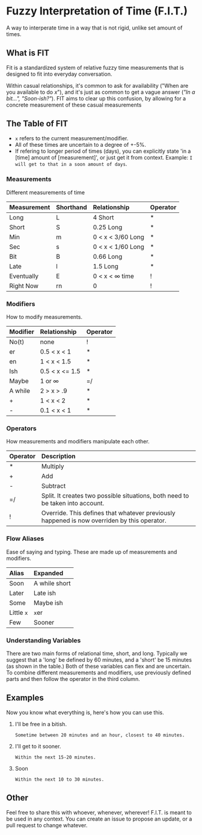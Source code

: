 # Fuzzy Interpretation of Time \(F.I.T.\)

A way to interperate time in a way that is not rigid, unlike set amount of times.

## What is FIT

Fit is a standardized system of relative fuzzy time measurements that is designed to fit into everyday conversation.

Within casual relationships, it's common to ask for availability \("When are you available to do _x_"\), and it's just as common to get a vague answer \(_"In a bit...", "Soon-ish?"_\). FIT aims to clear up this confusion, by allowing for a concrete measurement of these casual measurements

## The Table of FIT

* `x` refers to the current measurement/modifier.
* All of these times are uncertain to a degree of +-5%.
* If refering to longer period of times \(days\), you can explicitly state 'in a \[time\] amount of \[measurement\]', or just get it from context. Example: `I will get to that in a soon amount of days`.

### Measurements

Different measurements of time

| Measurement | Shorthand | Relationship | Operator |
| :--- | :--- | :--- | :--- |
| Long | L | 4 Short | \* |
| Short | S | 0.25 Long | \* |
| Min | m | 0 &lt; x &lt; 3/60 Long | \* |
| Sec | s | 0 &lt; x &lt; 1/60 Long | \* |
| Bit | B | 0.66 Long | \* |
| Late | l | 1.5 Long | \* |
| Eventually | E | 0 &lt; x &lt; ∞ time | ! |
| Right Now | rn | 0 | ! |

### Modifiers

How to modify measurements.

| Modifier | Relationship | Operator |
| :--- | :--- | :--- |
| No\(t\) | none | ! |
| er | 0.5 &lt; x &lt; 1 | \* |
| en | 1 &lt; x &lt; 1.5 | \* |
| Ish | 0.5 &lt; x &lt;= 1.5 | \* |
| Maybe | 1 or ∞ | =/ |
| A while | 2 &gt; x &gt; .9 | \* |
| + | 1 &lt; x &lt; 2 | \* |
| - | 0.1 &lt; x &lt; 1 | \* |

### Operators

How measurements and modifiers manipulate each other.

| Operator | Description |
| :--- | :--- |
| \* | Multiply |
| + | Add |
| - | Subtract |
| =/ | Split. It creates two possible situations, both need to be taken into account. |
| ! | Override. This defines that whatever previously happened is now overriden by this operator. |

### Flow Aliases

Ease of saying and typing. These are made up of measurements and modifiers.

| Alias | Expanded |
| :--- | :--- |
| Soon | A while short |
| Later | Late ish |
| Some | Maybe ish |
| Little `x` | `x`er |
| Few | Sooner |

### Understanding Variables

There are two main forms of relational time, short, and long. Typically we suggest that a 'long' be defined by 60 minutes, and a 'short' be 15 minutes \(as shown in the table.\) Both of these variables can flex and are uncertain. To combine different measurements and modifiers, use previously defined parts and then follow the operator in the third column.

## Examples

Now you know what everything is, here's how you can use this.

1. I'll be free in a bitish.

   `Sometime between 20 minutes and an hour, closest to 40 minutes.`

2. I'll get to it sooner.

   `Within the next 15-20 minutes.`

3. Soon

   `Within the next 10 to 30 minutes.`

## Other

Feel free to share this with whoever, whenever, wherever! F.I.T. is meant to be used in any context. You can create an issue to propose an update, or a pull request to change whatever.

